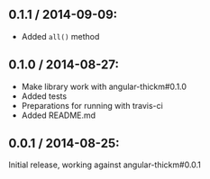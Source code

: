 0.1.1 / 2014-09-09:
-------------------
- Added `all()` method

0.1.0 / 2014-08-27:
-------------------
- Make library work with angular-thickm#0.1.0
- Added tests
- Preparations for running with travis-ci
- Added README.md

0.0.1 / 2014-08-25:
-------------------
Initial release, working against angular-thickm#0.0.1
